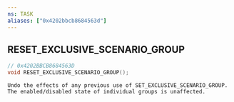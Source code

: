 ```yaml
---
ns: TASK
aliases: ["0x4202bbcb8684563d"]
---
```

## RESET_EXCLUSIVE_SCENARIO_GROUP

```c
// 0x4202BBCB8684563D
void RESET_EXCLUSIVE_SCENARIO_GROUP();
```

```
Undo the effects of any previous use of SET_EXCLUSIVE_SCENARIO_GROUP. The enabled/disabled state of individual groups is unaffected.
```

